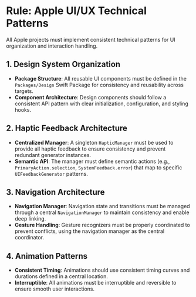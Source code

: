 # Rule: Apple UI/UX Technical Patterns

All Apple projects must implement consistent technical patterns for UI organization and interaction handling.

## 1. Design System Organization
-   **Package Structure**: All reusable UI components must be defined in the `Packages/Design` Swift Package for consistency and reusability across targets.
-   **Component Architecture**: Design components should follow a consistent API pattern with clear initialization, configuration, and styling hooks.

## 2. Haptic Feedback Architecture
-   **Centralized Manager**: A singleton `HapticManager` must be used to provide all haptic feedback to ensure consistency and prevent redundant generator instances.
-   **Semantic API**: The manager must define semantic actions (e.g., `PrimaryAction.selection`, `SystemFeedback.error`) that map to specific `UIFeedbackGenerator` patterns.

## 3. Navigation Architecture
-   **Navigation Manager**: Navigation state and transitions must be managed through a central `NavigationManager` to maintain consistency and enable deep linking.
-   **Gesture Handling**: Gesture recognizers must be properly coordinated to prevent conflicts, using the navigation manager as the central coordinator.

## 4. Animation Patterns
-   **Consistent Timing**: Animations should use consistent timing curves and durations defined in a central location.
-   **Interruptible**: All animations must be interruptible and reversible to ensure smooth user interactions.